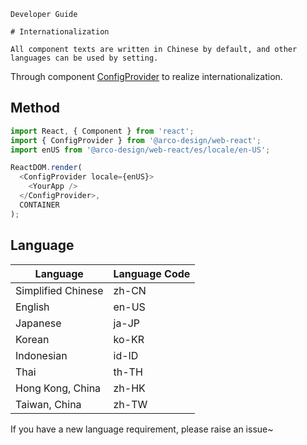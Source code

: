 `````
Developer Guide

# Internationalization

All component texts are written in Chinese by default, and other languages can be used by setting.
`````

Through component [ConfigProvider](/react/components/config-provider) to realize internationalization.

## Method

```js
import React, { Component } from 'react';
import { ConfigProvider } from '@arco-design/web-react';
import enUS from '@arco-design/web-react/es/locale/en-US';

ReactDOM.render(
  <ConfigProvider locale={enUS}>
    <YourApp />
  </ConfigProvider>,
  CONTAINER
);
```

## Language

|Language|Language Code|
|---|---|
|Simplified Chinese|zh-CN|
|English|en-US|
|Japanese|ja-JP|
|Korean|ko-KR|
|Indonesian|id-ID|
|Thai|th-TH|
|Hong Kong, China|zh-HK|
|Taiwan, China|zh-TW|

If you have a new language requirement, please raise an issue~
